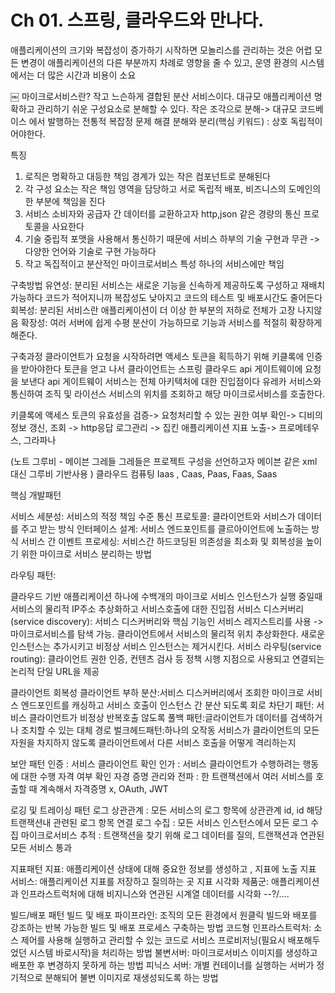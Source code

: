 # Ch 01. 스프링, 클라우드와 만나다.
애플리케이션의 크기와 복잡성이 증가하기 시작하면 모놀리스를 관리하는 것은 어렵
모든 변경이 애플리케이션의 다른 부분까지 차례로 영향을 줄 수 있고, 운영 환경의 시스템에서는 더 많은 시간과 비용이 소요

￼
마이크로서비스란?
작고 느슨하게 결합된 분산 서비스이다. 대규모 애플리케이션 명확하고 관리하기 쉬운 구성요소로 분해할 수 있다.
작은 조각으로 분해-> 대규모 코드베이스 에서 발행하는 전통적 복잡정 문제 해결
분해와 분리(핵심 키워드) : 상호 독립적이어야한다.

특징
1. 로직은 명확하고 대등한 책임 경계가 있는 작은 컴포넌트로 분해된다
2. 각 구성 요소는 작은 책임 영역을 담당하고 서로 독립적 배포, 비즈니스의 도메인의 한 부분에 책임을 진다
3. 서비스 소비자와 공급자 간 데이터를 교환하고자 http,json 같은 경량의 통신 프로토콜을 사요한다
4. 기술 중립적 포맷을 사용해서 통신하기 때문에 서비스 하부의 기술 구현과 무관 -> 다양한 언어와 기술로 구현 가능하다
5. 작고 독집적이고 분산적인 마이크로서비스 특성 하나의 서비스에만 책임

구축방법
유연성: 분리된 서비스는 새로운 기능을 신속하게 제공하도록 구성하고 재배치 가능하다 코드가 적어지니까 복잡성도 낮아지고 코드의 테스트 및 배포시간도 줄어든다
회복성: 분리된 서비스란 애플리케이션이 더 이상 한 부분의 저하로 전체가 고장 나지않음
확장성: 여러 서버에 쉽게 수평 분산이 가능하므로 기능과 서비스를 적절히 확장하게 해준다.

구축과정
클라이언트가 요청을 시작하려면 액세스 토큰을 획득하기 위해 키클록에 인증을 받아야한다
토큰을 얻고 나서 클라이언트는 스프링 클라우드 api 게이트웨이에 요청을 보낸다
api 게이트웨이 서비스는 전체 아키텍처에 대한 진입점이다
유레카 서비스와 통신하여 조직 및 라이선스 서비스의 위치를 조회하고 해당 마이크로서비스를 호출한다.

키클록에 액세스 토큰의 유효성을 검증-> 요청처리할 수 있는 권한 여부 확인-> 디비의 정보 갱신, 조회 -> http응답
로그관리 -> 집킨
애플리케이션 지표 노출-> 프로메테우스, 그라파나

(노트 그루비 - 메이븐 그레들
 그레들은 프로젝트 구성을 선언하고자 메이븐 같은 xml 대신 그루비 기반사용
)
클라우드 컴퓨팅
Iaas , Caas, Paas, Faas, Saas

핵심 개발패턴

서비스 세분성: 서비스의 적정 책임 수준
통신 프로토콜: 클라이언트와 서비스가 데이터를 주고 받는 방식
인터페이스 설계: 서비스 엔드포인트를 클르아이언트에 노출하는 방식
서비스 간 이벤트 프로세싱: 서비스간 하드코딩된 의존성을 최소화 및 회복성을 높이기 위한 마이크로 서비스 분리하는 방법

라우팅 패턴:

클라우드 기반 애플리케이션 하나에 수백개의 마이크로 서비스 인스턴스가 실행 중일때 서비스의 물리적 IP주소 추상화하고 서비스호출에 대한 진입점
서비스 디스커버리(service discovery): 서비스 디스커버리와 핵심 기능인 서비스 레지스트리를 사용 -> 마이크로서비스를 탐색 가능. 
클라이언트에서 서비스의 물리적 위치 추상화한다. 새로운 인스턴스는 추가시키고 비정상 서비스 인스턴스는 제거시킨다.
서비스 라우팅(service routing): 클라이언트 권한 인증, 컨텐츠 검사 등 정책 시행 지점으로 사용되고 연결되는 논리적 단일 URL을 제공

클라이언트 회복성
클라이언트 부하 분산:서비스 디스커버리에서 조회한 마이크로 서비스 엔드포인트를 캐싱하고 서비스 호출이 인스턴스 간 분산 되도록
회로 차단기 패턴: 서비스 클라이언트가 비정상 반복호출 않도록
풀백 패턴:글라이언트가 데이터를 검색하거나 조치할 수 있는 대체 경로
벌크헤드패턴:하나의 오작동 서비스가 클라이언트의 모든 자원을 차지하지 않도록 클라이언트에서 다른 서비스 호출을 어떻게 격리하는지

보안 패턴
인증 : 서비스 클라이언트 확인
인가 : 서비스 클라이언트가 수행하려는 행동에 대한 수행 자격 여부 확인
자경 증명 관리와 전파 : 한 트랜잭션에서 여러 서비스를 호출할 때 계속해서 자격증명 x, OAuth, JWT

로깅 및 트레이싱 패턴 
로그 상관관계 : 모든 서비스의 로그 항목에 상관관계 id, id 해당 트랜잭션내 관련된 로그 항목 연결
로그 수집 : 모든 서비스 인스턴스에서 모든 로그 수집
마이크로서비스 추적 : 트랜잭션을 찾기 위해 로그 데이터를 질의, 트랜잭션과 연관된 모든 서비스 통과

지표패턴
지표: 애플리케이션 상태에 대해 중요한 정보를 생성하고 , 지표에 노출
지표 서비스: 애플리케이션 지표를 저장하고 질의하는 곳
지표 시각화 제품군: 애플리케이션과 인프라스트럭처에 대해 비지니스와 연관된 시계열 데이터를 시각화 --?/....

빌드/배포 패턴
빌드 및 배포 파이프라인: 조직의 모든 환경에서 원클릭 빌드와 배포를 강조하는 반복 가능한 빌드 및 배포 프로세스 구축하는 방법
코드형 인프라스트럭처: 소스 제어를 사용해 실행하고 관리할 수 있는 코드로 서비스 프로비저닝(필요시 배포해두었던 시스템 바로시작)을 처리하는 방법
불변서버: 마이크로서비스 이미지를 생성하고 배포한 후 변경하지 못하게 하는 방법
피닉스 서버: 개별 컨테이너를 실행하는 서버가 정기적으로 분해되어 불변 이미지로 재생성되도록 하는 방법